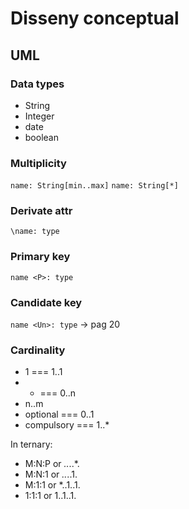 # Disseny conceptual

## UML

### Data types
* String
* Integer
* date
* boolean

### Multiplicity
`name: String[min..max]`
`name: String[*]`

### Derivate attr
`\name: type`

### Primary key
`name <P>: type`

### Candidate key
`name <Un>: type` -> pag 20

### Cardinality
* 1 === 1..1
* * === 0..n
* n..m
* optional === 0..1
* compulsory === 1..*

In ternary:  
* M:N:P or *..*..*.
* M:N:1 or *..*..1.
* M:1:1 or *..1..1.
* 1:1:1 or 1..1..1.

